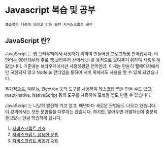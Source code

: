# Javascript 복습 및 공부
`복습할겸 나중에 보려고 만든 모던 자바스크립트 공부`

## JavaScript 란?
JavaScript 는 웹 브라우저에서 사용하기 위하여 만들어진 프로그래밍 언어입니다. 이 언어는 90년대부터 주로 웹 브라우저 상에서 UI 를 동적으로 보여주기 위하여 사용을 해왔습니다. 기존에는 브라우저에서만 사용해왔던 언어인데, 이제는 단순히 웹페이지에서만 국한되지 않고 Node.js 런타임을 통하여 서버 쪽에서도 사용을 할 수 있게 되었습니다.

추가적으로, NW.js, Electron 등의 도구를 사용하여 데스크탑 앱을 만들 수도 있고, react-native, NativeScript 등의 도구를 사용하여 모바일 앱도 만들 수 있습니다.

JavaScript 는 나날히 발전해 가고 있고, 매년마다 새로운 문법들도 나오고 있습니다. 이 강의에서는 모든 문법들을 다루지는 않습니다. 하지만, 알아두면 개발하는데 충분히 쓸모있는 만큼 학습하게 됩니다.

1. [자바스크립트 기초](Review_MD/Js-introdution.md)
1. [자바스크립트 유용한 문법](Review_MD/Js-grammar.md)
1. [자바스크립트 비동기 처리]()